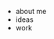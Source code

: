 
<!-- # This is going to get better and better -->

<ul>
  <li> about me </li>
    <li> ideas </li>
  <li> work </li>
  

  
  </ul>


